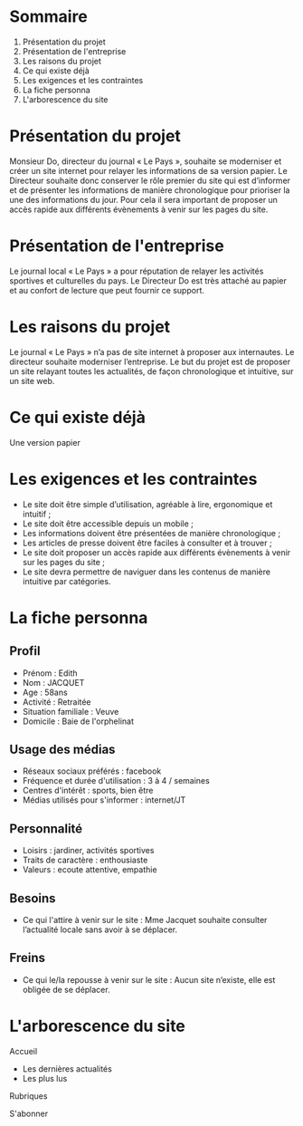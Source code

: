 # Sommaire
1. Présentation du projet
1. Présentation de l'entreprise
1. Les raisons du projet
1. Ce qui existe déjà
1. Les exigences et les contraintes
1. La fiche personna
1. L'arborescence du site

# Présentation du projet
Monsieur Do, directeur du journal « Le Pays », souhaite se moderniser et créer un site internet pour relayer les informations de sa version papier.
Le Directeur souhaite donc conserver le rôle premier du site qui est d’informer et de présenter les informations de manière chronologique pour prioriser la une des informations du jour.
Pour cela il sera important de proposer un accès rapide aux différents évènements à venir sur les pages du site.

# Présentation de l'entreprise
Le journal local « Le Pays » a pour réputation de relayer les activités sportives et culturelles du pays. 
Le Directeur Do est très attaché au papier et au confort de lecture que peut fournir ce support.

# Les raisons du projet
Le journal « Le Pays » n’a pas de site internet à proposer aux internautes. Le directeur souhaite moderniser l’entreprise.
Le but du projet est de proposer un site relayant toutes les actualités, de façon chronologique et intuitive, sur un site web.

# Ce qui existe déjà
Une version papier

# Les exigences et les contraintes
* Le site doit être simple d’utilisation, agréable à lire, ergonomique et intuitif ;
* Le site doit être accessible depuis un mobile ;
* Les informations doivent être présentées de manière chronologique ;
* Les articles de presse doivent être faciles à consulter et à trouver ;
* Le site doit proposer un accès rapide aux différents évènements à venir sur les pages du site ;
* Le site devra permettre de naviguer dans les contenus de manière intuitive par catégories.

# La fiche personna
## Profil
* Prénom : Edith
* Nom : JACQUET
* Age : 58ans
* Activité : Retraitée
* Situation familiale : Veuve
* Domicile : Baie de l'orphelinat

## Usage des médias
* Réseaux sociaux préférés : facebook
* Fréquence et durée d'utilisation : 3 à 4 / semaines
* Centres d'intérêt : sports, bien être
* Médias utilisés pour s'informer : internet/JT

## Personnalité
* Loisirs : jardiner, activités sportives
* Traits de caractère : enthousiaste
* Valeurs : ecoute attentive, empathie

## Besoins
* Ce qui l'attire à venir sur le site : Mme Jacquet souhaite consulter l’actualité locale sans avoir à se déplacer.

## Freins
* Ce qui le/la repousse à venir sur le site : Aucun site n’existe, elle est obligée de se déplacer.

# L'arborescence du site
Accueil 
* Les dernières actualités
* Les plus lus

Rubriques

S'abonner
